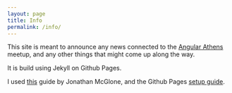 ```yaml
---
layout: page
title: Info
permalink: /info/
---
```


This site is meant to announce any news connected to the [Angular Athens](https://www.meetup.com/Angular-Athens/) meetup, and any other things that might come up along the way.

It is build using Jekyll on Github Pages.

I used [this](http://jmcglone.com/guides/github-pages/) guide by Jonathan McGlone, and the Github Pages [setup guide](https://help.github.com/articles/setting-up-your-github-pages-site-locally-with-jekyll/).
